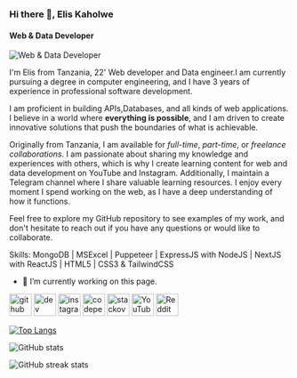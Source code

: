 ### Hi there 👋, Elis Kaholwe
#### Web & Data Developer
![Web & Data Developer](https://arturssmirnovs.github.io/github-profile-readme-generator/images/banner.png)

I'm Elis from Tanzania, 22' Web developer and Data engineer.I am currently pursuing a degree in computer engineering, and I have 3 years of experience in professional software development. 

I am proficient in building APIs,Databases, and all kinds of web applications. I believe in a world where **everything is possible**, and I am driven to create innovative solutions that push the boundaries of what is achievable.

Originally from Tanzania, I am available for *full-time*, *part-time*, or *freelance collaborations*. I am passionate about sharing my knowledge and experiences with others, which is why I create learning content for web and data development on YouTube and Instagram. Additionally, I maintain a Telegram channel where I share valuable learning resources. I enjoy every moment I spend working on the web, as I have a deep understanding of how it functions.

Feel free to explore my GitHub repository to see examples of my work, and don't hesitate to reach out if you have any questions or would like to collaborate.

Skills: MongoDB | MSExcel | Puppeteer | ExpressJS with NodeJS | NextJS with ReactJS | HTML5 | CSS3 & TailwindCSS

- 🔭 I’m currently working on this page. 


[<img src='https://cdn.jsdelivr.net/npm/simple-icons@3.0.1/icons/github.svg' alt='github' height='40'>](https://github.com/ElisKaholwe)  [<img src='https://cdn.jsdelivr.net/npm/simple-icons@3.0.1/icons/dev-dot-to.svg' alt='dev' height='40'>](https://dev.to/eliskaholwe)  [<img src='https://cdn.jsdelivr.net/npm/simple-icons@3.0.1/icons/instagram.svg' alt='instagram' height='40'>](https://www.instagram.com/eliskaholwe/)  [<img src='https://cdn.jsdelivr.net/npm/simple-icons@3.0.1/icons/codepen.svg' alt='codepen' height='40'>](https://codepen.io/elis-kaholwe)  [<img src='https://cdn.jsdelivr.net/npm/simple-icons@3.0.1/icons/stackoverflow.svg' alt='stackoverflow' height='40'>](https://stackoverflow.com/users/22610239)  [<img src='https://cdn.jsdelivr.net/npm/simple-icons@3.0.1/icons/youtube.svg' alt='YouTube' height='40'>](https://www.youtube.com/channel/UCX5FeS1o9r1GLuFKEpD2ezg)  [<img src='https://cdn.jsdelivr.net/npm/simple-icons@3.0.1/icons/reddit.svg' alt='Reddit' height='40'>](https://www.reddit.com/user/elisdotenv)  

[![Top Langs](https://github-readme-stats.vercel.app/api/top-langs/?username=ElisKaholwe)](https://github.com/anuraghazra/github-readme-stats)

![GitHub stats](https://github-readme-stats.vercel.app/api?username=ElisKaholwe&show_icons=true)  

![GitHub streak stats](https://streak-stats.demolab.com/?user=ElisKaholwe)  


